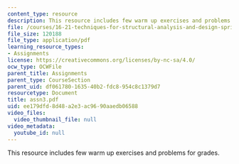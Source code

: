 ```yaml
---
content_type: resource
description: This resource includes few warm up exercises and problems for grades.
file: /courses/16-21-techniques-for-structural-analysis-and-design-spring-2005/ee179dfd8d48a2e3ac9690aaedb06588_assn3.pdf
file_size: 120188
file_type: application/pdf
learning_resource_types:
- Assignments
license: https://creativecommons.org/licenses/by-nc-sa/4.0/
ocw_type: OCWFile
parent_title: Assignments
parent_type: CourseSection
parent_uid: df061780-1635-40b2-fdc8-954c8c1379d7
resourcetype: Document
title: assn3.pdf
uid: ee179dfd-8d48-a2e3-ac96-90aaedb06588
video_files:
  video_thumbnail_file: null
video_metadata:
  youtube_id: null
---
```

This resource includes few warm up exercises and problems for grades.